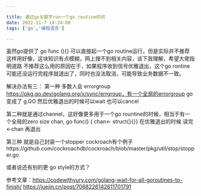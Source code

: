 ```yaml
---

title: 通过go关键字run一个go routine的坑
date: 2022-11-7 14:24:00
tags: ['go','编程语言']

---
```


虽然go提供了 go func (){} 可以直接起一个go routine运行，但是实际并不推荐这样用好像，这块知识有点模糊，网上搜不到相关内容，谈下我理解，希望大佬指明道路
不推荐这么用的原因在于，如果程序收到信号优雅退出，这个go rontine可能还没运行完程序就退出了，同时也没法取消，可能导致业务数据不一致。

解决办法有三：
第一种 多数人会 errorgroup https://pkg.go.dev/golang.org/x/sync/errgroup，有一个全局的errorgroup go变成了 g.GO 然后优雅退出的时候可以wait 也可以cancel

第二种就是通过channel，这好像更多用于一个go rountine的时候，相当于有一个全局的zero size chan, go func() {  chan<- struct{}{}} 在优雅退出的时候 读完<-chan 再退出

第三种 就是自己封装一个stopper cockroach有个例子https://github.com/cockroachdb/cockroach/blob/master/pkg/util/stop/stopper.go

或者说还有别的更 go style的方式？

参考文章：https://codewithyury.com/golang-wait-for-all-goroutines-to-finish/
https://juejin.cn/post/7068226142611701791